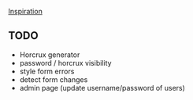 [Inspiration](https://kaizoku.hashnode.dev/double-blind-passwords-aka-horcruxing#double-blind-passwords-aka-horcruxing)
## TODO
+ Horcrux generator
+ password / horcrux visibility
+ style form errors
+ detect form changes
+ admin page (update username/password of users)
